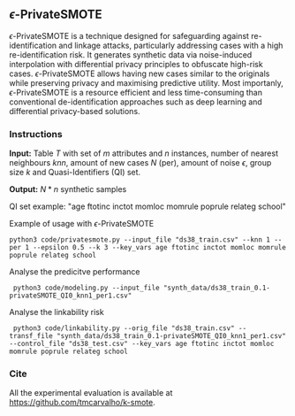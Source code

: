 ## $\epsilon$-PrivateSMOTE

$\epsilon$-PrivateSMOTE is a technique designed for safeguarding against re-identification and linkage attacks, particularly addressing cases with a high re-identification risk. It generates synthetic data via noise-induced interpolation with differential privacy principles to obfuscate high-risk cases.
$\epsilon$-PrivateSMOTE allows having new cases similar to the originals while preserving privacy and maximising predictive utility. Most importanly, $\epsilon$-PrivateSMOTE is a resource efficient and less time-consuming than conventional de-identification approaches such as deep learning and differential privacy-based solutions.


### Instructions
**Input:** Table $T$ with set of $m$ attributes and $n$ instances, number of nearest neighbours $knn$, amount of new cases $N$ (per), amount of noise $\epsilon$, group size $k$ and Quasi-Identifiers (QI) set. 

**Output:** $N * n$ synthetic samples

QI set example: "age ftotinc inctot momloc momrule poprule relateg school"

Example of usage with $\epsilon$-PrivateSMOTE

```python3 code/privatesmote.py --input_file "ds38_train.csv" --knn 1 --per 1 --epsilon 0.5 --k 3 --key_vars age ftotinc inctot momloc momrule poprule relateg school```

Analyse the predicitve performance

``` python3 code/modeling.py --input_file "synth_data/ds38_train_0.1-privateSMOTE_QI0_knn1_per1.csv"```

Analyse the linkability risk

``` python3 code/linkability.py --orig_file "ds38_train.csv" --transf_file "synth_data/ds38_train_0.1-privateSMOTE_QI0_knn1_per1.csv" --control_file "ds38_test.csv" --key_vars age ftotinc inctot momloc momrule poprule relateg school```


### Cite


All the experimental evaluation is available at https://github.com/tmcarvalho/k-smote.